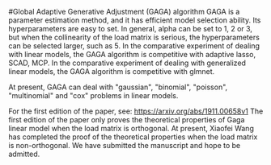#Global Adaptive Generative Adjustment  (GAGA) algorithm
GAGA is a parameter estimation method, and it has efficient model selection ability. Its hyperparameters are easy to set. In general, alpha can be set to 1, 2 or 3, but when the collinearity of the load matrix is serious, the hyperparameters can be selected larger, such as 5. In the comparative experiment of dealing with linear models, the GAGA algorithm is competitive with adaptive lasso, SCAD, MCP. In the comparative experiment of dealing with generalized linear models, the GAGA algorithm is competitive with glmnet.

At present, GAGA can deal with "gaussian", "binomial", "poisson", "multinomial" and "cox" problems in linear models.

For the first edition of the paper, see: https://arxiv.org/abs/1911.00658v1
The first edition of the paper only proves the theoretical properties  of Gaga linear model when the load matrix is orthogonal. At present, Xiaofei Wang has completed the proof of the theoretical properties when the load matrix is non-orthogonal. We have submitted the manuscript and hope to be admitted.
                                                                                                                                      

